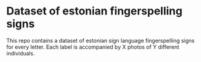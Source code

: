 # Dataset of estonian fingerspelling signs

This repo contains a dataset of estonian sign language fingerspelling signs for every letter. Each label is accompanied by X photos of Y different individuals.
